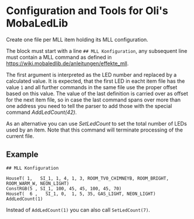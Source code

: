 # Configuration and Tools for Oli's MobaLedLib

Create one file per MLL item holding its MLL configuration.

The block must start with a line `## MLL Konfiguration`, 
any subsequent line must contain a MLL command as defined in 
https://wiki.mobaledlib.de/anleitungen/effekte_mll.

The first argument is interpreted as the LED number and replaced by a 
calculated value. It is expected, that the first LED in eacht item file 
has the value `1` and all further commands in the same file use the proper
offset based on this value. The value of the last definition is carried 
over as offset for the next item file, so in case the last command spans 
over more than one address you need to tell the parser to add those with
the special command *AddLedCount(42)*. 

As an alternative you can use *SetLedCount* to set the total number of
LEDs used by an item. Note that this command will terminate processing 
of the current file. 

## Example

```
## MLL Konfiguration

HouseT( 1,   SI_1, 1, 4, 1, 3, ROOM_TV0_CHIMNEYB, ROOM_BRIGHT, ROOM_WARM_W, NEON_LIGHT)
ConstRGB(5 , SI_1, 100, 45, 45, 100, 45, 70)
HouseT(  6 ,   SI_1, 0,  1, 5, 35, GAS_LIGHT, NEON_LIGHT)
AddLedCount(1)
```

Instead of `AddLedCount(1)` you can also call `SetLedCount(7)`.
